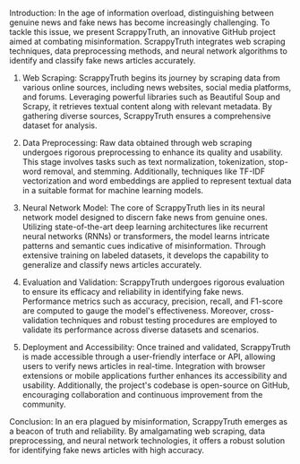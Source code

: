 Introduction:
In the age of information overload, distinguishing between genuine news and fake news has become increasingly challenging. 
To tackle this issue, we present ScrappyTruth, an innovative GitHub project aimed at combating misinformation. 
ScrappyTruth integrates web scraping techniques, data preprocessing methods, and neural network algorithms to identify and classify fake news articles accurately.

1. Web Scraping:
ScrappyTruth begins its journey by scraping data from various online sources, including news websites, social media platforms, and forums.
Leveraging powerful libraries such as Beautiful Soup and Scrapy, it retrieves textual content along with relevant metadata.
By gathering diverse sources, ScrappyTruth ensures a comprehensive dataset for analysis.

3. Data Preprocessing:
Raw data obtained through web scraping undergoes rigorous preprocessing to enhance its quality and usability.
This stage involves tasks such as text normalization, tokenization, stop-word removal, and stemming.
Additionally, techniques like TF-IDF vectorization and word embeddings are applied to represent textual data in a suitable format for machine learning models.

5. Neural Network Model:
The core of ScrappyTruth lies in its neural network model designed to discern fake news from genuine ones.
Utilizing state-of-the-art deep learning architectures like recurrent neural networks (RNNs) or transformers, the model learns intricate patterns and semantic cues indicative of misinformation. Through extensive training on labeled datasets, it develops the capability to generalize and classify news articles accurately.

7. Evaluation and Validation:
ScrappyTruth undergoes rigorous evaluation to ensure its efficacy and reliability in identifying fake news.
Performance metrics such as accuracy, precision, recall, and F1-score are computed to gauge the model's effectiveness.
Moreover, cross-validation techniques and robust testing procedures are employed to validate its performance across diverse datasets and scenarios.

9. Deployment and Accessibility:
Once trained and validated, ScrappyTruth is made accessible through a user-friendly interface or API, allowing users to verify news articles in real-time.
Integration with browser extensions or mobile applications further enhances its accessibility and usability.
Additionally, the project's codebase is open-source on GitHub, encouraging collaboration and continuous improvement from the community.

Conclusion:
In an era plagued by misinformation, ScrappyTruth emerges as a beacon of truth and reliability. 
By amalgamating web scraping, data preprocessing, and neural network technologies, it offers a robust solution for identifying fake news articles with high accuracy. 
